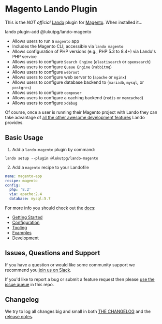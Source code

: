 # Magento Lando Plugin

This is the _NOT official_ [Lando](https://lando.dev) plugin for [Magento](https://developer.adobe.com/commerce/docs/). When installed it...

lando plugin-add @lukutpg/lando-magento

* Allows users to run a `magento` app
* Includes the Magento CLI, accessible via `lando magento`
* Allows configuration of PHP versions (e.g., PHP 5.3 to 8.4+) via Lando's PHP service
* Allows users to configure `Search Engine` (`elastisearch` or `opensearch`)
* Allows users to configure `Queue Engine` (`rabbitmq`)
* Allows users to configure `webroot`
* Allows users to configure web server to (`apache` or `nginx`)
* Allows users to configure database backend to (`mariadb`, `mysql`, or `postgres`)
* Allows users to configure `composer`
* Allows users to configure a caching backend (`redis` or `memcached`)
* Allows users to configure `xdebug`

Of course, once a user is running their Magento project with Lando they can take advantage of [all the other awesome development features](https://docs.lando.dev) Lando provides.

## Basic Usage

1. Add a `lando-magento` plugin by command:
```shell
lando setup --plugin @lukutpg/lando-magento
```
2. Add a `magento` recipe to your Landofile

```yaml
name: magento-app
recipe: magento
config:
  php: '8.2'
  via: apache:2.4
  database: mysql:5.7
```

For more info you should check out the [docs](https://docs.lando.dev/symfony):

* [Getting Started](https://docs.lando.dev/symfony/)
* [Configuration](https://docs.lando.dev/symfony/config.html)
* [Tooling](https://docs.lando.dev/symfony/tooling.html)
* [Examples](https://github.com/lando/symfony/tree/main/examples)
* [Development](https://docs.lando.dev/symfony/development.html)

## Issues, Questions and Support

If you have a question or would like some community support we recommend you [join us on Slack](https://launchpass.com/devwithlando).

If you'd like to report a bug or submit a feature request then please [use the issue queue](https://github.com/lando/symfony/issues/new/choose) in this repo.

## Changelog

We try to log all changes big and small in both [THE CHANGELOG](https://github.com/lando/symfony/blob/main/CHANGELOG.md) and the [release notes](https://github.com/lando/symfony/releases).
